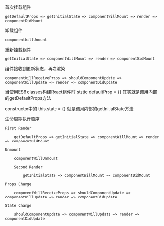首次挂载组件

    getDefaultProps => getInitialState => componentWillMount => render => componentDidMount

卸载组件

    componentWillUnount

重新挂载组件

    getInitialState => componentWillMount => render => componentDidMount

组件接收到更新状态，再次渲染

    componentWillReceiveProps => shouldComponentUpdate => componentWillUpdate => render => componentDidUpdate

当使用ES6 classes构建React组件时 static defaultProp = {} 其实就是调用内部的getDefaultProps方法 

constructor中的 this.state = {} 就是调用内部的getInitialState方法


生命周期执行顺序

    First Render
    
        getDefaultProps => getInitialState => componentWillMount => render => componentDidMount
        
    Unmount
    
        componentWillUnmount 
        
        Second Render 
        
            getInitialState => componentWillMount => componentDidMount
    
    Props Change
    
        componentWillReceiveProps => shouldComponentUpdate => componentWillUpdate => render => componentDidUpdate

    State Change
    
        shouldComponentUpdate => componentWillUpdate => render => componentDidUpdate

